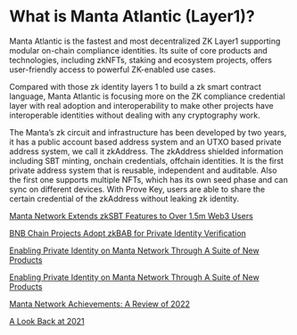 # What is Manta Atlantic (Layer1)?

Manta Atlantic is the fastest and most decentralized ZK Layer1 supporting modular on-chain compliance identities. Its suite of core products and technologies, including zkNFTs, staking and ecosystem projects, offers user-friendly access to powerful ZK-enabled use cases.

Compared with those zk identity layers 1 to build a zk smart contract language, Manta Atlantic is focusing more on the ZK compliance credential layer with real adoption and interoperability to make other projects have interoperable identities without dealing with any cryptography work.

The Manta’s zk circuit and infrastructure has been developed by two years, it has a public account based address system and an UTXO based private address system, we call it zkAddress. The zkAddress shielded information including SBT minting, onchain credentials, offchain identities. It is the first private address system that is reusable, independent and auditable. Also the first one supports multiple NFTs, which has its own seed phase and can sync on different devices. With Prove Key, users are able to share the certain credential of the zkAddress without leaking zk identity.


[Manta Network Extends zkSBT Features to Over 1.5m Web3 Users](https://mantanetwork.medium.com/manta-network-extends-zksbt-features-to-over-1-5m-web3-users-81cadd7ebdbf)

[BNB Chain Projects Adopt zkBAB for Private Identity Verification](https://mantanetwork.medium.com/bnb-chain-projects-adopt-zkbab-for-private-identity-verification-41c00482b909)

[Enabling Private Identity on Manta Network Through A Suite of New Products](https://mantanetwork.medium.com/enabling-private-identity-on-manta-network-through-a-suite-of-new-products-237bad78244d)

[Enabling Private Identity on Manta Network Through A Suite of New Products](https://mantanetwork.medium.com/introducing-zksbts-zknfts-and-npo-89a8e6d77a7f)


[Manta Network Achievements: A Review of 2022](https://medium.com/manta-network/manta-network-achievements-a-review-of-2022-6877b45eea18)

[A Look Back at 2021](https://medium.com/manta-network/a-look-back-at-2021-7e96eb60af28)
